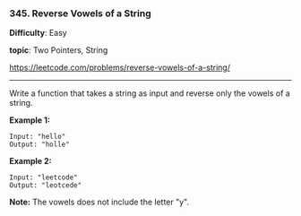 ### 345. Reverse Vowels of a String

**Difficulty**: Easy

**topic**: Two Pointers, String

<https://leetcode.com/problems/reverse-vowels-of-a-string/>

***

Write a function that takes a string as input and reverse only the vowels of a string.

**Example 1:**

```
Input: "hello"
Output: "holle"
```

**Example 2:**

```
Input: "leetcode"
Output: "leotcede"
```

**Note:**
The vowels does not include the letter "y".